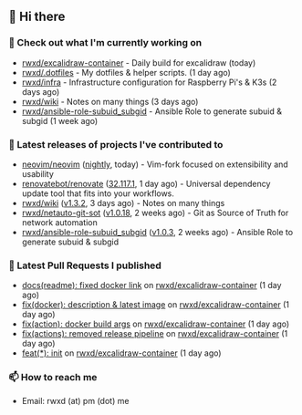 ## 👋 Hi there

### 👷 Check out what I'm currently working on


- [rwxd/excalidraw-container](https://github.com/rwxd/excalidraw-container) - Daily build for excalidraw (today)
- [rwxd/.dotfiles](https://github.com/rwxd/.dotfiles) - My dotfiles &amp; helper scripts. (1 day ago)
- [rwxd/infra](https://github.com/rwxd/infra) - Infrastructure configuration for Raspberry Pi&#39;s &amp; K3s (2 days ago)
- [rwxd/wiki](https://github.com/rwxd/wiki) - Notes on many things (3 days ago)
- [rwxd/ansible-role-subuid_subgid](https://github.com/rwxd/ansible-role-subuid_subgid) - Ansible Role to generate subuid &amp; subgid (1 week ago)

### 🔭 Latest releases of projects I've contributed to


- [neovim/neovim](https://github.com/neovim/neovim) ([nightly](https://github.com/neovim/neovim/releases/tag/nightly), today) - Vim-fork focused on extensibility and usability
- [renovatebot/renovate](https://github.com/renovatebot/renovate) ([32.117.1](https://github.com/renovatebot/renovate/releases/tag/32.117.1), 1 day ago) - Universal dependency update tool that fits into your workflows.
- [rwxd/wiki](https://github.com/rwxd/wiki) ([v1.3.2](https://github.com/rwxd/wiki/releases/tag/v1.3.2), 3 days ago) - Notes on many things
- [rwxd/netauto-git-sot](https://github.com/rwxd/netauto-git-sot) ([v1.0.18](https://github.com/rwxd/netauto-git-sot/releases/tag/v1.0.18), 2 weeks ago) - Git as Source of Truth for network automation
- [rwxd/ansible-role-subuid_subgid](https://github.com/rwxd/ansible-role-subuid_subgid) ([v1.0.3](https://github.com/rwxd/ansible-role-subuid_subgid/releases/tag/v1.0.3), 2 weeks ago) - Ansible Role to generate subuid &amp; subgid

### 🔨 Latest Pull Requests I published


- [docs(readme): fixed docker link](https://github.com/rwxd/excalidraw-container/pull/8) on [rwxd/excalidraw-container](https://github.com/rwxd/excalidraw-container) (1 day ago)
- [fix(docker): description &amp; latest image](https://github.com/rwxd/excalidraw-container/pull/7) on [rwxd/excalidraw-container](https://github.com/rwxd/excalidraw-container) (1 day ago)
- [fix(action): docker build args](https://github.com/rwxd/excalidraw-container/pull/6) on [rwxd/excalidraw-container](https://github.com/rwxd/excalidraw-container) (1 day ago)
- [fix(actions): removed release pipeline](https://github.com/rwxd/excalidraw-container/pull/3) on [rwxd/excalidraw-container](https://github.com/rwxd/excalidraw-container) (1 day ago)
- [feat(*): init](https://github.com/rwxd/excalidraw-container/pull/1) on [rwxd/excalidraw-container](https://github.com/rwxd/excalidraw-container) (1 day ago)

### 📫 How to reach me

- Email: rwxd (at) pm (dot) me

